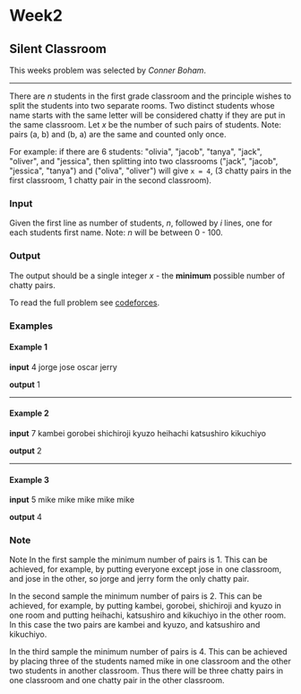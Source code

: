 # Week2

## Silent Classroom

This weeks problem was selected by *Conner Boham*.

---

There are *n* students in the first grade classroom and the principle wishes to split the students into two separate rooms. Two distinct students whose name starts with the same letter will be considered chatty if they are put in the same classroom. Let *x* be the number of such pairs of students. Note: pairs (a, b) and (b, a) are the same and counted only once.

For example: if there are 6 students: "olivia", "jacob", "tanya", "jack", "oliver", and "jessica", then splitting into two classrooms ("jack", "jacob", "jessica", "tanya") and ("oliva", "oliver") will give `x = 4`, (3 chatty pairs in the first classroom, 1 chatty pair in the second classroom).

### Input

Given the first line as number of students, *n*, followed by *i* lines, one for each students first name. Note: *n* will be between 0 - 100.

### Output

The output should be a single integer *x* - the **minimum** possible number of chatty pairs.

To read the full problem see [codeforces](https://codeforces.com/problemset/problem/1166/A).

### Examples

#### Example 1

**input**
4
jorge
jose
oscar
jerry

**output**
1

---

#### Example 2

**input**
7
kambei
gorobei
shichiroji
kyuzo
heihachi
katsushiro
kikuchiyo

**output**
2

---

#### Example 3

**input**
5
mike
mike
mike
mike
mike

**output**
4

### Note

Note
In the first sample the minimum number of pairs is 1. This can be achieved, for example, by putting everyone except jose in one classroom, and jose in the other, so jorge and jerry form the only chatty pair.

In the second sample the minimum number of pairs is 2. This can be achieved, for example, by putting kambei, gorobei, shichiroji and kyuzo in one room and putting heihachi, katsushiro and kikuchiyo in the other room. In this case the two pairs are kambei and kyuzo, and katsushiro and kikuchiyo.

In the third sample the minimum number of pairs is 4. This can be achieved by placing three of the students named mike in one classroom and the other two students in another classroom. Thus there will be three chatty pairs in one classroom and one chatty pair in the other classroom.

